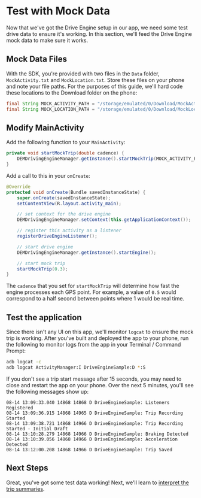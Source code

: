 # Test with Mock Data
Now that we've got the Drive Engine setup in our app, we need some test drive data to ensure it's working. In this section, we'll feed the Drive Engine mock data to make sure it works.

## Mock Data Files
With the SDK, you're provided with two files in the `Data` folder, `MockActivity.txt` and `MockLocation.txt`. Store these files on your phone and note your file paths. For the purposes of this guide, we'll hard code these locations to the Download folder on the phone:

```java
final String MOCK_ACTIVITY_PATH = "/storage/emulated/0/Download/MockActivity.txt";
final String MOCK_LOCATION_PATH = "/storage/emulated/0/Download/MockLocation.txt";
```

## Modify MainActivity
Add the following function to your `MainActivity`:

```java
private void startMockTrip(double cadence) {
    DEMDrivingEngineManager.getInstance().startMockTrip(MOCK_ACTIVITY_PATH, MOCK_LOCATION_PATH, true, cadence);
}
```

Add a call to this in your `onCreate`:

```java
@Override
protected void onCreate(Bundle savedInstanceState) {
    super.onCreate(savedInstanceState);
    setContentView(R.layout.activity_main);

    // set context for the drive engine
    DEMDrivingEngineManager.setContext(this.getApplicationContext());

    // register this activity as a listener
    registerDriveEngineListener();

    // start drive engine
    DEMDrivingEngineManager.getInstance().startEngine();

    // start mock trip
    startMockTrip(0.3);
}
```

The `cadence` that you set for `startMockTrip` will determine how fast the engine processes each GPS point. For example, a value of `0.5` would correspond to a half second between points where 1 would be real time.

## Test the application
Since there isn't any UI on this app, we'll monitor `logcat` to ensure the mock trip is working. After you've built and deployed the app to your phone, run the following to monitor logs from the app in your Terminal / Command Prompt:

```bash
adb logcat -c
adb logcat ActivityManager:I DriveEngineSample:D *:S
```

If you don't see a trip start message after 15 seconds, you may need to close and restart the app on your phone. Over the next 5 minutes, you'll see the following messages show up:

```
08-14 13:09:33.040 14868 14868 D DriveEngineSample: Listeners Registered
08-14 13:09:36.915 14868 14965 D DriveEngineSample: Trip Recording Started
08-14 13:09:38.721 14868 14966 D DriveEngineSample: Trip Recording Started - Initial Draft
08-14 13:10:28.279 14868 14966 D DriveEngineSample: Braking Detected
08-14 13:10:39.056 14868 14966 D DriveEngineSample: Acceleration Detected
08-14 13:12:00.208 14868 14966 D DriveEngineSample: Trip Saved
```

## Next Steps
Great, you've got some test data working! Next, we'll learn to [interpret the trip summaries](../../reference/interpret-trip-summary.md).